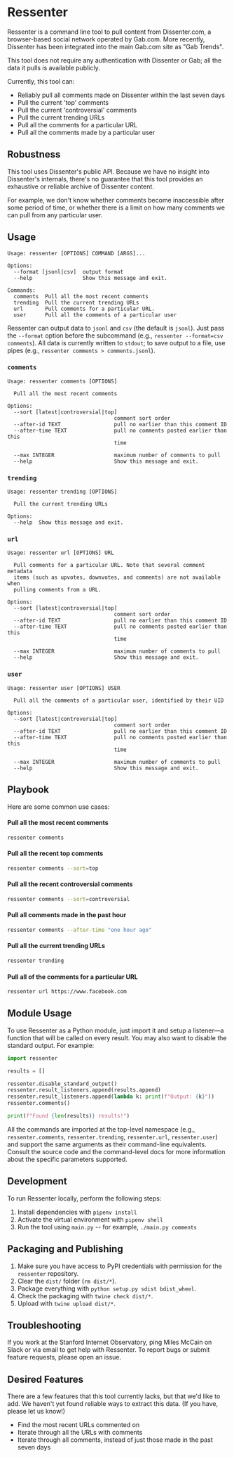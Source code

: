 # Ressenter

Ressenter is a command line tool to pull content from Dissenter.com, a browser-based social network operated by Gab.com. More recently, Dissenter has been integrated into the main Gab.com site as "Gab Trends".

This tool does not require any authentication with Dissenter or Gab; all the data it pulls is available publicly.

Currently, this tool can:

* Reliably pull all comments made on Dissenter within the last seven days
* Pull the current 'top' comments
* Pull the current 'controversial' comments
* Pull the current trending URLs
* Pull all the comments for a particular URL
* Pull all the comments made by a particular user

## Robustness

This tool uses Dissenter's public API. Because we have no insight into Dissenter's internals, there's no guarantee that this tool provides an exhaustive or reliable archive of Dissenter content.

For example, we don't know whether comments become inaccessible after some period of time, or whether there is a limit on how many comments we can pull from any particular user.

## Usage

```
Usage: ressenter [OPTIONS] COMMAND [ARGS]...

Options:
  --format [jsonl|csv]  output format
  --help                Show this message and exit.

Commands:
  comments  Pull all the most recent comments
  trending  Pull the current trending URLs
  url       Pull comments for a particular URL.
  user      Pull all the comments of a particular user
```

Ressenter can output data to `jsonl` and `csv` (the default is `jsonl`). Just pass the `--format` option before the subcommand (e.g., `ressenter --format=csv comments`). All data is currently written to `stdout`; to save output to a file, use pipes (e.g., `ressenter comments > comments.jsonl`).

### `comments`

```
Usage: ressenter comments [OPTIONS]

  Pull all the most recent comments

Options:
  --sort [latest|controversial|top]
                                  comment sort order
  --after-id TEXT                 pull no earlier than this comment ID
  --after-time TEXT               pull no comments posted earlier than this
                                  time

  --max INTEGER                   maximum number of comments to pull
  --help                          Show this message and exit.
```

### `trending`

```
Usage: ressenter trending [OPTIONS]

  Pull the current trending URLs

Options:
  --help  Show this message and exit.
```

### `url`

```
Usage: ressenter url [OPTIONS] URL

  Pull comments for a particular URL. Note that several comment metadata
  items (such as upvotes, downvotes, and comments) are not available when
  pulling comments from a URL.

Options:
  --sort [latest|controversial|top]
                                  comment sort order
  --after-id TEXT                 pull no earlier than this comment ID
  --after-time TEXT               pull no comments posted earlier than this
                                  time

  --max INTEGER                   maximum number of comments to pull
  --help                          Show this message and exit.
```

### `user`

```
Usage: ressenter user [OPTIONS] USER

  Pull all the comments of a particular user, identified by their UID

Options:
  --sort [latest|controversial|top]
                                  comment sort order
  --after-id TEXT                 pull no earlier than this comment ID
  --after-time TEXT               pull no comments posted earlier than this
                                  time

  --max INTEGER                   maximum number of comments to pull
  --help                          Show this message and exit.
```

## Playbook

Here are some common use cases:

#### Pull all the most recent comments

```bash
ressenter comments
```

#### Pull all the recent top comments

```bash
ressenter comments --sort=top
```

#### Pull all the recent controversial comments

```bash
ressenter comments --sort=controversial
```

#### Pull all comments made in the past hour

```bash
ressenter comments --after-time "one hour ago"
```

#### Pull all the current trending URLs

```bash
ressenter trending
```

#### Pull all of the comments for a particular URL

```bash
ressenter url https://www.facebook.com
```

## Module Usage

To use Ressenter as a Python module, just import it and setup a listener—a function that will be called on every result. You may also want to disable the standard output. For example:

```python
import ressenter

results = []

ressenter.disable_standard_output()
ressenter.result_listeners.append(results.append)
ressenter.result_listeners.append(lambda k: print(f"Output: {k}"))
ressenter.comments()

print(f"Found {len(results)} results!")
```

All the commands are imported at the top-level namespace (e.g., `ressenter.comments`, `ressenter.trending`, `ressenter.url`, `ressenter.user`) and support the same arguments as their command-line equivalents. Consult the source code and the command-level docs for more information about the specific parameters supported.

## Development

To run Ressenter locally, perform the following steps:

1. Install dependencies with `pipenv install`
2. Activate the virtual environment with `pipenv shell`
3. Run the tool using `main.py` -- for example, `./main.py comments`

## Packaging and Publishing

1. Make sure you have access to PyPI credentials with permission for the `ressenter` repository.
2. Clear the `dist/` folder (`rm dist/*`).
3. Package everything with `python setup.py sdist bdist_wheel`.
4. Check the packaging with `twine check dist/*`.
5. Upload with `twine upload dist/*`.

## Troubleshooting

If you work at the Stanford Internet Observatory, ping Miles McCain on Slack or via email to get help with Ressenter. To report bugs or submit feature requests, please open an issue.

## Desired Features

There are a few features that this tool currently lacks, but that we'd like to add. We haven't yet found reliable ways to extract this data. (If you have, please let us know!)

* Find the most recent URLs commented on
* Iterate through all the URLs with comments
* Iterate through all comments, instead of just those made in the past seven days
